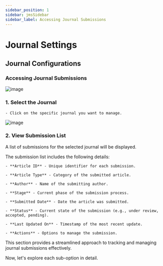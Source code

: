 ```yaml
---
sidebar_position: 1
sidebar: jmsSidebar
sidebar_label: Accessing Journal Submissions
---
```

# Journal Settings

## Journal Configurations

### Accessing Journal Submissions

![image](https://cdn.kryoni.com/kryoni-docs/images/journal/accessing-journal-submissions.webp)

### 1. Select the Journal

    - Click on the specific journal you want to manage. 

![image](https://cdn.kryoni.com/kryoni-docs/images/journal/select-journal.webp)

### 2. View Submission List

A list of submissions for the selected journal will be displayed.

The submission list includes the following details:

    - **Article ID** - Unique identifier for each submission.

    - **Article Type** - Category of the submitted article.

    - **Author** - Name of the submitting author.

    - **Stage** - Current phase of the submission process.

    - **Submitted Date** - Date the article was submitted.

    - **Status** - Current state of the submission (e.g., under review, accepted, pending).

    - **Last Updated On** - Timestamp of the most recent update.

    - **Actions** - Options to manage the submission.

This section provides a streamlined approach to tracking and managing journal submissions effectively.

Now, let's explore each sub-option in detail.
